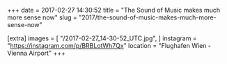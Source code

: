 +++
date = 2017-02-27 14:30:52
title = "The Sound of Music makes much more sense now"
slug = "2017/the-sound-of-music-makes-much-more-sense-now"

[extra]
images = [
    "/2017-02-27_14-30-52_UTC.jpg",
]
instagram = "https://instagram.com/p/BRBLotWh7Qx"
location = "Flughafen Wien - Vienna Airport"
+++

